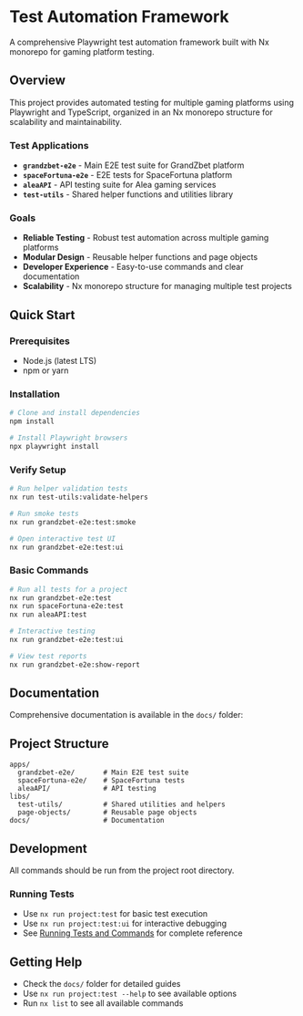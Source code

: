# Test Automation Framework

A comprehensive Playwright test automation framework built with Nx monorepo for gaming platform testing.

## Overview

This project provides automated testing for multiple gaming platforms using Playwright and TypeScript, organized in an Nx monorepo structure for scalability and maintainability.

### Test Applications

- **`grandzbet-e2e`** - Main E2E test suite for GrandZbet platform
- **`spaceFortuna-e2e`** - E2E tests for SpaceFortuna platform  
- **`aleaAPI`** - API testing suite for Alea gaming services
- **`test-utils`** - Shared helper functions and utilities library

### Goals

- **Reliable Testing** - Robust test automation across multiple gaming platforms
- **Modular Design** - Reusable helper functions and page objects
- **Developer Experience** - Easy-to-use commands and clear documentation
- **Scalability** - Nx monorepo structure for managing multiple test projects

## Quick Start

### Prerequisites

- Node.js (latest LTS)
- npm or yarn

### Installation

```bash
# Clone and install dependencies
npm install

# Install Playwright browsers
npx playwright install
```

### Verify Setup

```bash
# Run helper validation tests
nx run test-utils:validate-helpers

# Run smoke tests
nx run grandzbet-e2e:test:smoke

# Open interactive test UI
nx run grandzbet-e2e:test:ui
```

### Basic Commands

```bash
# Run all tests for a project
nx run grandzbet-e2e:test
nx run spaceFortuna-e2e:test
nx run aleaAPI:test

# Interactive testing
nx run grandzbet-e2e:test:ui

# View test reports
nx run grandzbet-e2e:show-report
```

## Documentation

Comprehensive documentation is available in the `docs/` folder:

## Project Structure

```
apps/
  grandzbet-e2e/       # Main E2E test suite
  spaceFortuna-e2e/    # SpaceFortuna tests
  aleaAPI/             # API testing
libs/
  test-utils/          # Shared utilities and helpers
  page-objects/        # Reusable page objects
docs/                  # Documentation
```

## Development

All commands should be run from the project root directory.

### Running Tests

- Use `nx run project:test` for basic test execution
- Use `nx run project:test:ui` for interactive debugging
- See [Running Tests and Commands](docs/running-tests-and-commands.md) for complete reference

## Getting Help

- Check the `docs/` folder for detailed guides
- Use `nx run project:test --help` to see available options
- Run `nx list` to see all available commands
